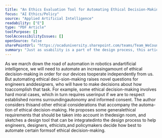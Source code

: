 ```yaml
---
title: "An Ethics Evaluation Tool for Automating Ethical Decision-Making in Robots and Self-Driving Cars"
focus: "AI Ethics/Policy"
source: "Applied Artificial Intelligence"
readability: ["E"]
type: "PDF Article"
toolPurpose: []
toolAccessibilityIssues: []
openSource: false
sharePointUrl: "https://ocaduniversity.sharepoint.com/teams/Team_WeCount/Shared%20Documents/Resources%20and%20Tools/Literature%20(curated)/An%20Ethics%20Evaluation%20Tool%20for%20Automating%20Ethical%20Decision%20Making%20in%20Robots%20and%20Self%20Driving%20Cars.pdf"
summary: "Just as usability is a part of the design process, this article describes the need to incorporate an ethics evaluation tool in AI that makes ethical and moral decisions.  "
---
```

As  we march down the road of automation in robotics andartificial intelligence, we will need to automate an increasingamount of ethical decision-making in order for our devices tooperate independently from us. But automating ethical deci-sion-making  raises  novel  questions  for  engineers  anddesigners, who will have to make decisions about how toaccomplish that task. For example, some ethical decision-making involves hard moral cases, which in turn requires userinput if we are to respect established norms surroundingautonomy and informed consent. The author considers thisand other ethical considerations that accompany the automa-tion of ethical decision-making. He proposes some generalethical requirements that should be taken into account in thedesign room, and sketches a design tool that can be integratedinto the design process to help engineers, designers, ethicists,and policymakers decide how best to automate certain formsof ethical decision-making.
